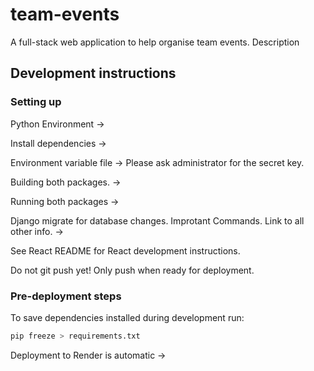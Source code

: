 # team-events

A full-stack web application to help organise team events.
Description

## Development instructions

### Setting up

Python Environment ->

Install dependencies ->

Environment variable file -> Please ask administrator for the secret key.

Building both packages. ->

Running both packages ->

Django migrate for database changes. Improtant Commands. Link to all other info. ->

See React README for React development instructions.

Do not git push yet! Only push when ready for deployment.

### Pre-deployment steps

To save dependencies installed during development run:

```bash
pip freeze > requirements.txt
```

Deployment to Render is automatic ->

